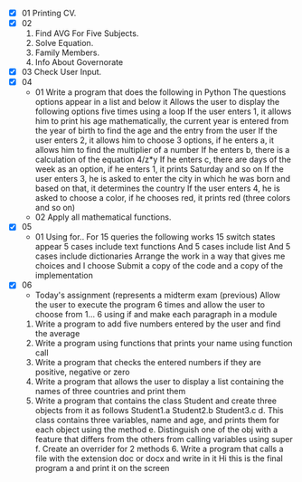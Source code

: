 -  [x] 01 Printing CV.
-  [x] 02 
	1. Find AVG For Five Subjects.
	2. Solve Equation.
	3. Family Members.
	4. Info About Governorate
-  [x] 03 Check User Input.
-  [x] 04 
	- 01
		Write a program that does the following in Python
		The questions options appear in a list and below it
		Allows the user to display the following options five times using a loop
		If the user enters 1, it allows him to print his age mathematically, the current year is entered from the year of birth to find the age and the entry from the user
		If the user enters 2, it allows him to choose 3 options, if he enters a, it allows him to find the multiplier of a number
		If he enters b, there is a calculation of the equation 4/z*y
		If he enters c, there are days of the week as an option, if he enters 1, it prints Saturday and so on
		If the user enters 3, he is asked to enter the city in which he was born and based on that, it determines the country
		If the user enters 4, he is asked to choose a color, if he chooses red, it prints red (three colors and so on)
	- 02 Apply all mathematical functions.
-  [x] 05
	-  01
		Using for..
		For 15 queries the following works
		15 switch states appear
		5 cases include text functions
		And 5 cases include list
		And 5 cases include dictionaries
		Arrange the work in a way that gives me choices and I choose
		Submit a copy of the code and a copy of the implementation
-  [x] 06 
	- Today's assignment (represents a midterm exam (previous) Allow the user to execute the program 6 times and allow the user to choose from 1... 6 using if and make each paragraph in a module 
	1. Write a program to add five numbers entered by the user and find the average 
	2. Write a program using functions that prints your name using function call 
	3. Write a program that checks the entered numbers if they are positive, negative or zero 
	4. Write a program that allows the user to display a list containing the names of three countries  and print them 
	5. Write a program that contains the class Student and create three objects from it as follows 
	Student1.a 
	Student2.b 
	Student3.c 
	d. This class contains three variables, name and age, and prints them for each 
	object using the method 
	e. Distinguish one of the obj with a feature that differs from the others from calling variables using super f. Create an overrider for 2 methods 6. Write a program that calls a file with the extension doc or docx and write in it  Hi this is the final program a and print it on the screen